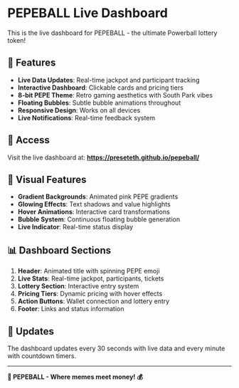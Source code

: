 # PEPEBALL Live Dashboard

This is the live dashboard for PEPEBALL - the ultimate Powerball lottery token!

## 🎰 Features

- **Live Data Updates**: Real-time jackpot and participant tracking
- **Interactive Dashboard**: Clickable cards and pricing tiers
- **8-bit PEPE Theme**: Retro gaming aesthetics with South Park vibes
- **Floating Bubbles**: Subtle bubble animations throughout
- **Responsive Design**: Works on all devices
- **Live Notifications**: Real-time feedback system

## 🚀 Access

Visit the live dashboard at: **https://preseteth.github.io/pepeball/**

## 🎨 Visual Features

- **Gradient Backgrounds**: Animated pink PEPE gradients
- **Glowing Effects**: Text shadows and value highlights
- **Hover Animations**: Interactive card transformations
- **Bubble System**: Continuous floating bubble generation
- **Live Indicator**: Real-time status display

## 📊 Dashboard Sections

1. **Header**: Animated title with spinning PEPE emoji
2. **Live Stats**: Real-time jackpot, participants, tickets
3. **Lottery Section**: Interactive entry system
4. **Pricing Tiers**: Dynamic pricing with hover effects
5. **Action Buttons**: Wallet connection and lottery entry
6. **Footer**: Links and status information

## 🔄 Updates

The dashboard updates every 30 seconds with live data and every minute with countdown timers.

---

**🐸 PEPEBALL - Where memes meet money! 💰**